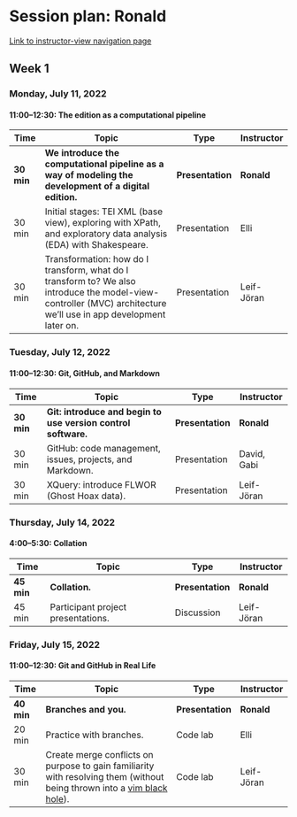 # Session plan: Ronald

[Link to instructor-view navigation page](daily_instructor_view.md)

## Week 1

### Monday, July 11, 2022

#### 11:00–12:30: The edition as a computational pipeline

Time | Topic | Type | Instructor
---- | ---- | ---- | ---- 
**30 min** | **We introduce the computational pipeline as a way of modeling the development of a digital edition.** | **Presentation** | **Ronald**
30 min | Initial stages: TEI XML (base view), exploring with XPath, and exploratory data analysis (EDA) with Shakespeare. | Presentation | Elli
30 min | Transformation: how do I transform, what do I transform to? We also introduce the model-view-controller (MVC) architecture we’ll use in app development later on. | Presentation | Leif-Jöran

### Tuesday, July 12, 2022

#### 11:00–12:30: Git, GitHub, and Markdown

Time | Topic | Type | Instructor
---- | ---- | ---- | ---- 
**30 min** | **Git: introduce and begin to use version control software.** | **Presentation** | **Ronald**
30 min | GitHub: code management, issues, projects, and Markdown. | Presentation | David, Gabi
30 min | XQuery: introduce FLWOR (Ghost Hoax data). | Presentation | Leif-Jöran

### Thursday, July 14, 2022

#### 4:00–5:30: Collation

Time | Topic | Type | Instructor
---- | ---- | ---- | ---- 
**45 min** | **Collation.** | **Presentation** | **Ronald**
45 min | Participant project presentations. | Discussion | Leif-Jöran

### Friday, July 15, 2022

#### 11:00–12:30: Git and GitHub in Real Life

Time | Topic | Type | Instructor
---- | ---- | ---- | ---- 
**40 min** | **Branches and you.** | **Presentation** | **Ronald**
20 min | Practice with branches. | Code lab | Elli
30 min | Create merge conflicts on purpose to gain familiarity with resolving them (without being thrown into a [vim black hole](https://dev.to/matthew_collison/comment/fi9p)). | Code lab | Leif-Jöran

